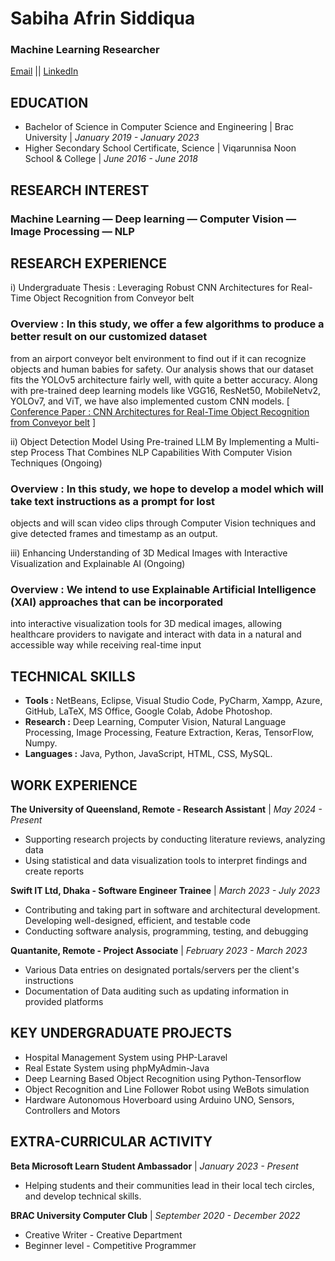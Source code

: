 # Sabiha Afrin Siddiqua
### Machine Learning Researcher
[Email](mailto:sabiha.afrin.siddiqua@gmail.com) || [LinkedIn](https://www.linkedin.com/in/sabiha-afrin-07bb811aa/)

## **EDUCATION**
- Bachelor of Science in Computer Science and Engineering | Brac University | *January 2019 - January 2023*							       		
- Higher Secondary School Certificate, Science | Viqarunnisa Noon School & College | *June 2016 - June 2018*

## **RESEARCH INTEREST**
### Machine Learning — Deep learning — Computer Vision — Image Processing — NLP
  
## **RESEARCH EXPERIENCE**
i) Undergraduate Thesis : Leveraging Robust CNN Architectures for Real-Time Object Recognition
from Conveyor belt
### **Overview :** In this study, we offer a few algorithms to produce a better result on our customized dataset
from an airport conveyor belt environment to find out if it can recognize objects and human babies for
safety. Our analysis shows that our dataset fits the YOLOv5 architecture fairly well, with quite a better
accuracy. Along with pre-trained deep learning models like VGG16, ResNet50, MobileNetv2, YOLOv7,
and ViT, we have also implemented custom CNN models.
[ [Conference Paper : CNN Architectures for Real-Time Object Recognition from Conveyor belt](https://ieeexplore.ieee.org/document/10212380) ]

ii) Object Detection Model Using Pre-trained LLM By Implementing a Multi-step Process That
Combines NLP Capabilities With Computer Vision Techniques (Ongoing)
### **Overview :** In this study, we hope to develop a model which will take text instructions as a prompt for lost
objects and will scan video clips through Computer Vision techniques and give detected frames and
timestamp as an output.

iii) Enhancing Understanding of 3D Medical Images with Interactive Visualization and Explainable
AI (Ongoing)
### **Overview :** We intend to use Explainable Artificial Intelligence (XAI) approaches that can be incorporated
into interactive visualization tools for 3D medical images, allowing healthcare providers to navigate and
interact with data in a natural and accessible way while receiving real-time input

## **TECHNICAL SKILLS**
- **Tools :** NetBeans, Eclipse, Visual Studio Code, PyCharm, Xampp, Azure, GitHub, LaTeX, MS
Office, Google Colab, Adobe Photoshop.
- **Research :** Deep Learning, Computer Vision, Natural Language Processing, Image Processing,
Feature Extraction, Keras, TensorFlow, Numpy.
- **Languages :** Java, Python, JavaScript, HTML, CSS, MySQL.
 
## **WORK EXPERIENCE**
**The University of Queensland, Remote - Research Assistant** | *May 2024 - Present*
- Supporting research projects by conducting literature reviews, analyzing data
- Using statistical and data visualization tools to interpret findings and create reports
 
**Swift IT Ltd, Dhaka - Software Engineer Trainee** | *March 2023 - July 2023*
- Contributing and taking part in software and architectural development. Developing
well-designed, efficient, and testable code
- Conducting software analysis, programming, testing, and debugging
 
**Quantanite, Remote - Project Associate** | *February 2023 - March 2023*
- Various Data entries on designated portals/servers per the client's instructions
- Documentation of Data auditing such as updating information in provided platforms
  
## **KEY UNDERGRADUATE PROJECTS**
- Hospital Management System using PHP-Laravel
- Real Estate System using phpMyAdmin-Java
- Deep Learning Based Object Recognition using Python-Tensorflow
- Object Recognition and Line Follower Robot using WeBots simulation
- Hardware Autonomous Hoverboard using Arduino UNO, Sensors, Controllers and Motors
 
## **EXTRA-CURRICULAR ACTIVITY**
**Beta Microsoft Learn Student Ambassador** | *January 2023 - Present*
- Helping students and their communities lead in their local tech circles, and develop technical skills.
 
**BRAC University Computer Club** | *September 2020 - December 2022*
- Creative Writer - Creative Department
- Beginner level - Competitive Programmer
